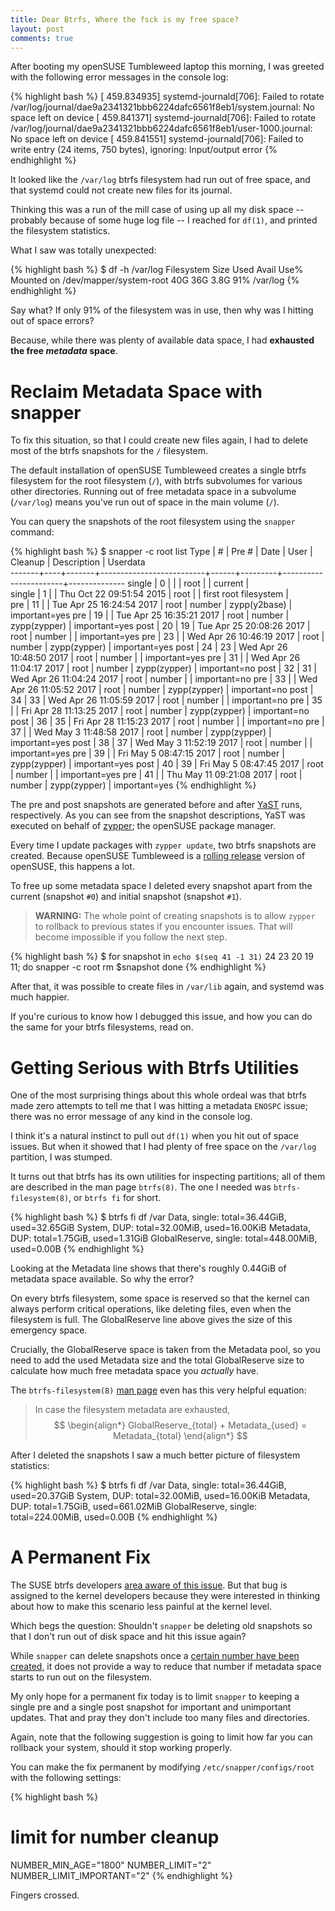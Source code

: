 ```yaml
---
title: Dear Btrfs, Where the fsck is my free space?
layout: post
comments: true
---
```


After booting my openSUSE Tumbleweed laptop this morning, I was
greeted with the following error messages in the console log:

{% highlight bash %}
[  459.834935] systemd-journald[706]: Failed to rotate /var/log/journal/dae9a2341321bbb6224dafc6561f8eb1/system.journal: No space left on device
[  459.841371] systemd-journald[706]: Failed to rotate /var/log/journal/dae9a2341321bbb6224dafc6561f8eb1/user-1000.journal: No space left on device
[  459.841551] systemd-journald[706]: Failed to write entry (24 items, 750 bytes), ignoring: Input/output error
{% endhighlight %}

It looked like the `/var/log` btrfs filesystem had run out of free
space, and that systemd could not create new files for its journal.

Thinking this was a run of the mill case of using up all my disk space
-- probably because of some huge log file -- I reached for
`df(1)`, and printed the filesystem statistics.

What I saw was totally unexpected:

{% highlight bash %}
$ df -h /var/log
Filesystem               Size  Used Avail Use% Mounted on
/dev/mapper/system-root   40G   36G  3.8G  91% /var/log
{% endhighlight %}

Say what? If only 91% of the filesystem was in use, then why was I
hitting out of space errors?

Because, while there was plenty of available data space, I had
__exhausted the free *metadata* space__.

# Reclaim Metadata Space with snapper #

To fix this situation, so that I could create new files again, I had
to delete most of the btrfs snapshots for the `/` filesystem.

The default installation of openSUSE Tumbleweed creates a single btrfs
filesystem for the root filesystem (`/`), with btrfs subvolumes for
various other directories. Running out of free metadata space in a
subvolume (`/var/log`) means you've run out of space in the main
volume (`/`).

You can query the snapshots of the root filesystem using the
`snapper` command:

{% highlight bash %}
$ snapper -c root list
Type   | #  | Pre # | Date                     | User | Cleanup | Description           | Userdata     
-------+----+-------+--------------------------+------+---------+-----------------------+--------------
single | 0  |       |                          | root |         | current               |              
single | 1  |       | Thu Oct 22 09:51:54 2015 | root |         | first root filesystem |              
pre    | 11 |       | Tue Apr 25 16:24:54 2017 | root | number  | zypp(y2base)          | important=yes
pre    | 19 |       | Tue Apr 25 16:35:21 2017 | root | number  | zypp(zypper)          | important=yes
post   | 20 | 19    | Tue Apr 25 20:08:26 2017 | root | number  |                       | important=yes
pre    | 23 |       | Wed Apr 26 10:46:19 2017 | root | number  | zypp(zypper)          | important=yes
post   | 24 | 23    | Wed Apr 26 10:48:50 2017 | root | number  |                       | important=yes
pre    | 31 |       | Wed Apr 26 11:04:17 2017 | root | number  | zypp(zypper)          | important=no 
post   | 32 | 31    | Wed Apr 26 11:04:24 2017 | root | number  |                       | important=no 
pre    | 33 |       | Wed Apr 26 11:05:52 2017 | root | number  | zypp(zypper)          | important=no 
post   | 34 | 33    | Wed Apr 26 11:05:59 2017 | root | number  |                       | important=no 
pre    | 35 |       | Fri Apr 28 11:13:25 2017 | root | number  | zypp(zypper)          | important=no 
post   | 36 | 35    | Fri Apr 28 11:15:23 2017 | root | number  |                       | important=no 
pre    | 37 |       | Wed May  3 11:48:58 2017 | root | number  | zypp(zypper)          | important=yes
post   | 38 | 37    | Wed May  3 11:52:19 2017 | root | number  |                       | important=yes
pre    | 39 |       | Fri May  5 08:47:15 2017 | root | number  | zypp(zypper)          | important=yes
post   | 40 | 39    | Fri May  5 08:47:45 2017 | root | number  |                       | important=yes
pre    | 41 |       | Thu May 11 09:21:08 2017 | root | number  | zypp(zypper)          | important=yes
{% endhighlight %}

The pre and post snapshots are generated before and after
[YaST](https://en.opensuse.org/Portal:YaST) runs, respectively. As you
can see from the snapshot descriptions, YaST was executed on behalf of
[zypper](https://en.opensuse.org/Portal:Zypper); the openSUSE package
manager.

Every time I update packages with `zypper update`, two btrfs snapshots
are created. Because openSUSE Tumbleweed is a [rolling
release](https://en.opensuse.org/Portal:Tumbleweed) version of
openSUSE, this happens a lot.

To free up some metadata space I deleted every snapshot apart from the
current (snapshot `#0`) and initial snapshot (snapshot `#1`).

> __WARNING:__ The whole point of creating snapshots is to allow `zypper` to
rollback to previous states if you encounter issues. That will become
impossible if you follow the next step.

{% highlight bash %}
$ for snapshot in `echo $(seq 41 -1 31)` 24 23 20 19 11; do
	snapper -c root rm $snapshot
done
{% endhighlight %}

After that, it was possible to create files in `/var/lib` again, and
systemd was much happier.

If you're curious to know how I debugged this issue, and how you can
do the same for your btrfs filesystems, read on.

# Getting Serious with Btrfs Utilities #

One of the most surprising things about this whole ordeal was that
btrfs made zero attempts to tell me that I was hitting a metadata
`ENOSPC` issue; there was no error message of any kind in the console
log.

I think it's a natural instinct to pull out `df(1)` when you hit out
of space issues. But when it showed that I had plenty of free space on
the `/var/log` partition, I was stumped.

It turns out that btrfs has its own utilities for inspecting
partitions; all of them are described in the man page `btrfs(8)`. The
one I needed was `btrfs-filesystem(8)`, or `btrfs fi` for short.

{% highlight bash %}
$ btrfs fi df /var
Data, single: total=36.44GiB, used=32.65GiB
System, DUP: total=32.00MiB, used=16.00KiB
Metadata, DUP: total=1.75GiB, used=1.31GiB
GlobalReserve, single: total=448.00MiB, used=0.00B
{% endhighlight %}

Looking at the Metadata line shows that there's roughly 0.44GiB
of metadata space available. So why the error?

On every btrfs filesystem, some space is reserved so that the kernel
can always perform critical operations, like deleting files, even when
the filesystem is full. The GlobalReserve line above gives the size
of this emergency space.

Crucially, the GlobalReserve space is taken from the Metadata
pool, so you need to add the used Metadata size and the total
GlobalReserve size to calculate how much free metadata space you
*actually* have.

The `btrfs-filesystem(8)` [man
page](https://btrfs.wiki.kernel.org/index.php/Manpage/btrfs-filesystem)
even has this very helpful equation:

> In case the filesystem metadata are exhausted,
$$
\begin{align*}
GlobalReserve_{total} +
Metadata_{used} =
Metadata_{total}
\end{align*}
$$

After I deleted the snapshots I saw a much better picture of
filesystem statistics:
 
{% highlight bash %}
$ btrfs fi df /var
Data, single: total=36.44GiB, used=20.37GiB
System, DUP: total=32.00MiB, used=16.00KiB
Metadata, DUP: total=1.75GiB, used=661.02MiB
GlobalReserve, single: total=224.00MiB, used=0.00B
{% endhighlight %}

# A Permanent Fix #

The SUSE btrfs developers [area aware of this
issue](https://bugzilla.novell.com/show_bug.cgi?id=1036292). But that
bug is assigned to the kernel developers because they were interested
in thinking about how to make this scenario less painful at the kernel
level.

Which begs the question: Shouldn't `snapper` be deleting old snapshots
so that I don't run out of disk space and hit this issue again?

While `snapper` can delete snapshots once a [certain number have been
created](https://doc.opensuse.org/documentation/leap/reference/html/book.opensuse.reference/cha.snapper.html#sec.snapper.clean-up.number),
it does not provide a way to reduce that number if metadata space
starts to run out on the filesystem.

My only hope for a permanent fix today is to limit `snapper` to
keeping a single pre and a single post snapshot for important and
unimportant updates. That and pray they don't include too many files and
directories.

Again, note that the following suggestion is going to limit how far
you can rollback your system, should it stop working properly.

You can make the fix permanent by modifying
`/etc/snapper/configs/root` with the following settings:

{% highlight bash %}
# limit for number cleanup
NUMBER_MIN_AGE="1800"
NUMBER_LIMIT="2"
NUMBER_LIMIT_IMPORTANT="2"
{% endhighlight %}

Fingers crossed.
